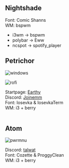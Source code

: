 ## Nightshade

Font: Comic Shanns<br>
WM: bspwm<br>
- i3wm -> bspwm<br>
- polybar -> Eww<br>
- ncspot -> spotify_player<br>

## Petrichor
![windows](https://github.com/MujtabaAsim/dots/assets/62666332/6e65b87b-da01-4a41-8850-1e681356dc75)

![rofi](https://github.com/MujtabaAsim/dots/assets/62666332/fa36b0b4-44e4-41cd-bde1-9265b4851959)

Startpage: [Earthy](https://github.com/MujtabaAsim/Earthy) <br>
Discord: [Joinemm](https://github.com/joinemm/discord-css/tree/master) <br>
Font: Iosevka & IosevkaTerm<br>
WM: i3 + berry<br><br>

## Atom
![pwrmnu](https://github.com/MujtabaAsim/dots/assets/62666332/ab907df8-5461-49fb-8d7f-94bc07ec66e0)

Discord: [talwat](https://github.com/talwat/everforest-BD) <br>
Font: Cozette & ProggyClean<br>
WM: i3 + berry<br><br>
